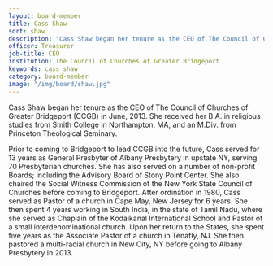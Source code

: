```yaml
---
layout: board-member
title: Cass Shaw
sort: shaw
description: "Cass Shaw began her tenure as the CEO of The Council of Churches of Greater Bridgeport (CCGB) in June, 2013."
officer: Treasurer
job-title: CEO
institution: The Council of Churches of Greater Bridgeport
keywords: cass shaw
category: board-member
image: "/img/board/shaw.jpg"
---
```


Cass Shaw began her tenure as the CEO of The Council of Churches of Greater Bridgeport (CCGB) in June, 2013. She received her B.A. in religious studies from Smith College in Northampton, MA, and an M.Div. from Princeton Theological Seminary.

Prior to coming to Bridgeport to lead CCGB into the future, Cass served for 13 years as General Presbyter of Albany Presbytery in upstate NY, serving 70 Presbyterian churches. She has also served on a number of non-profit Boards; including the Advisory Board of Stony Point Center. She also chaired the Social Witness Commission of the New York State Council of Churches before coming to Bridgeport. After ordination in 1980, Cass served as Pastor of a church in Cape May, New Jersey for 6 years. She then spent 4 years working in South India, in the state of Tamil Nadu, where she served as Chaplain of the Kodaikanal International School and Pastor of a small interdenominational church. Upon her return to the States, she spent five years as the Associate Pastor of a church in Tenafly, NJ. She then pastored a multi-racial church in New City, NY before going to Albany Presbytery in 2013.
